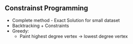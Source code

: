 

## Constrainst Programming
- Complete method - Exact Solution for small dataset
- Backtracking + Constraints
- Greedy:
	+ Paint highest degree vertex -> lowest degree vertex
